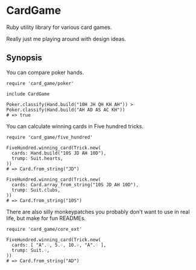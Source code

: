 CardGame
========

Ruby utility library for various card games.

Really just me playing around with design ideas.

Synopsis
--------

You can compare poker hands.

```
require 'card_game/poker'

include CardGame

Poker.classify(Hand.build("10H JH QH KH AH")) >
Poker.classify(Hand.build("AH AD AS AC KH"))
# => true
```

You can calculate winning cards in Five hundred tricks.

```
require 'card_game/five_hundred'

FiveHundred.winning_card(Trick.new(
  cards: Hand.build("10S JD AH 10D"),
  trump: Suit.hearts,
))
# => Card.from_string("JD")

FiveHundred.winning_card(Trick.new(
  cards: Card.array_from_string("10S JD AH 10D"),
  trump: Suit.clubs,
))
# => Card.from_string("10S")
```

There are also silly monkeypatches you probably don't want to use in real life,
but make for fun READMEs.

```
require 'card_game/core_ext'

FiveHundred.winning_card(Trick.new(
  cards: [ "A".♡, 5.♢, 10.♧, "A".♢ ],
  trump: Suit.♢,
))
# => Card.from_string("AD")
```
